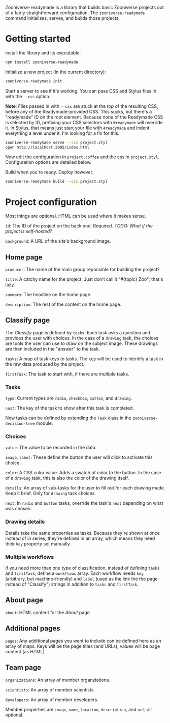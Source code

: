 Zooniverse-readymade is a library that builds basic Zooniverse projects out of a fairly straightforward configuration. The `zooniverse-readymade` command initializes, serves, and builds those projects.

Getting started
===============

Install the library and its executable:

```sh
npm install zooniverse-readymade
```

Initialize a new project (in the current directory):

```sh
zooniverse-readymade init
```

Start a server to see if it's working. You can pass CSS and Stylus files in with the `--css` option.

**Note**: Files passed in with `--css` are stuck at the _top_ of the resulting CSS, before any of the Readymade-provided CSS. This sucks, but there's a "readymade" ID on the root element. Because none of the Readymade CSS is selected by ID, prefixing your CSS selectors with `#readymade` will override it. In Stylus, that means just start your file with `#readymade` and indent everything a level under it. I'm looking for a fix for this.

```sh
zooniverse-readymade serve --css project.styl
open http://localhost:2005/index.html
```

Now edit the configuration in `project.coffee` and the css in `project.styl`. Configuration options are detailed below.

Build when you're ready. Deploy however.

```sh
zooniverse-readymade build --css project.styl
```

Project configuration
=====================

Most things are optional. HTML can be used where it makes sense.

`id`: The ID of the project on the back end. Required. _TODO: What if the project is self-hosted?_

`background`: A URL of the site's background image.

Home page
---------

`producer`: The name of the main group reponsible for building the project?

`title`: A catchy name for the project. Just don't call it "#{topic} Zoo"; that's lazy.

`summary`: The headline on the home page.

`description`: The rest of the content on the home page.

Classify page
-------------

The _Classify_ page is defined by `tasks`. Each task asks a question and provides the user with choices. In the case of a `drawing` task, the choices are tools the user can use to draw on the subject image. These drawings are then included in the "answer" to the task.

`tasks`: A map of task keys to tasks. The key will be used to identify a task in the raw data produced by the project.

`firstTask`: The task to start with, if there are multiple tasks.

### Tasks

`type`: Current types are `radio`, `checkbox`, `button`, and `drawing`.

`next`: The key of the task to show after this task is completed.

New tasks can be defined by extending the `Task` class in the `zooniverse-decision-tree` module.

### Choices

`value`: The value to be recorded in the data.

`image`, `label`: These define the button the user will click to activate this choice.

`color`: A CSS color value. Adds a swatch of color to the button. In the case of a `drawing` task, this is also the color of the drawing itself.

`details`: An array of sub-tasks for the user to fill out for each drawing made. Keep it brief. Only for `drawing` task choices.

`next`: In `radio` and `button` tasks, override the task's `next` depending on what was chosen.

### Drawing details

Details take the same properties as tasks. Because they're shown at once instead of in series, they're defined in an array, which means they need their `key` property set manually.

### Multiple workflows

If you need more than one type of classification, instead of defining `tasks` and `firstTask`, define a `workflows` array. Each workflow needs `key` (arbitrary, but machine-friendly) and `label` (used as the link the the page instead of "Classify") strings in addition to `tasks` and `firstTask`.

About page
----------

`about`: HTML content for the _About_ page.

Additional pages
----------------

`pages`: Any additional pages you want to include can be defined here as an array of maps. Keys will be the page titles (and URLs), values will be page content (as HTML).

Team page
---------

`organizations`: An array of member organziations.

`scientists`: An array of member scientists.

`developers`: An array of member developers.

Member properties are `image`, `name`, `location`, `description`, and `url`; all optional.
